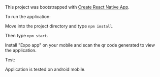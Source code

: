 This project was bootstrapped with [Create React Native App](https://github.com/react-community/create-react-native-app).

To run the application:

  Move into the project directory and type `npm install`.
  
  Then type `npm start`.
  
  Install "Expo app" on your mobile and scan the qr code generated to view the application.



Test:

  Application is tested on android mobile.
